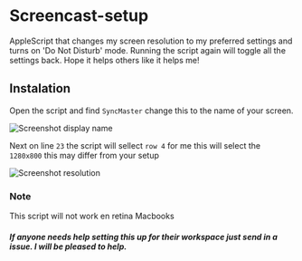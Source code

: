 # Screencast-setup
AppleScript that changes my screen resolution to my preferred settings and turns on 'Do Not Disturb' mode. Running the script again will toggle all the settings back. Hope it helps others like it helps me! 

## Instalation 

Open the script and find `SyncMaster` change this to the name of your screen.

![Screenshot display name](http://i.imgur.com/H3sllcG.jpg "Change the name of your screen. Mine is `SyncMaster`")

Next on line `23` the script will sellect `row 4` for me this will select the `1280x800` this may differ from your setup 

![Screenshot resolution](http://i.imgur.com/LHw7hPn.jpg "Change the name of your screen. Mine is `SyncMaster`")

### Note

This script will not work en retina Macbooks 

##### If anyone needs help setting this up for their workspace just send in a issue. I will be pleased to help.
